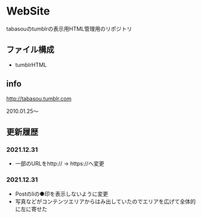 # WebSite
tabasouのtumblrの表示用HTML管理用のリポジトリ

## ファイル構成
* tumblrHTML

## info
http://tabasou.tumblr.com

2010.01.25〜


## 更新履歴

### 2021.12.31
 - 一部のURLをhttp:// → https://へ変更
### 2021.12.31
 - Postのliの●印を表示しないように変更
 - 写真などがコンテンツエリアからはみ出していたのでエリアを広げて全体的に左に寄せた



